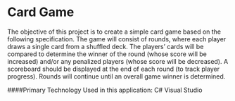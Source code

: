 # Card Game

The objective of this project is to create a simple card game based on the following specification. The game
will consist of rounds, where each player draws a single card from a shuffled deck. The players’ cards will be
compared to determine the winner of the round (whose score will be increased) and/or any penalized players (whose
score will be decreased). A scoreboard should be displayed at the end of each round (to track player progress).
Rounds will continue until an overall game winner is determined. 

####Primary Technology Used in this application:
C#
Visual Studio